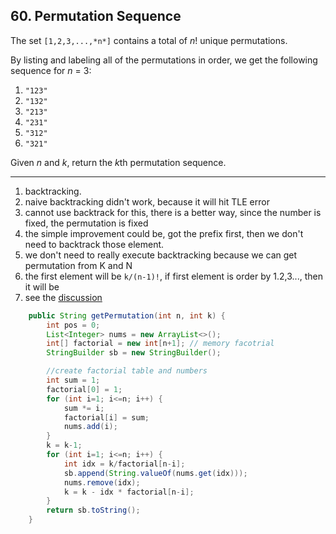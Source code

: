 ## 60. Permutation Sequence

The set `[1,2,3,...,*n*]` contains a total of *n*! unique permutations.

By listing and labeling all of the permutations in order, we get the following sequence for *n* = 3:

1. `"123"`
2. `"132"`
3. `"213"`
4. `"231"`
5. `"312"`
6. `"321"`

Given *n* and *k*, return the *k*th permutation sequence.

---

1. backtracking.
2. naive backtracking didn't work, because it will hit TLE error
3. cannot use backtrack for this, there is a better way, since the number is fixed, the permutation is fixed
4. the simple improvement could be, got the prefix first, then we don't need to backtrack those element.
5. we don't need to really execute backtracking because we can get permutation from K and N
6. the first element will be `k/(n-1)!`, if first element is order by 1.2,3..., then it will be 
7. see the [discussion](https://leetcode.com/problems/permutation-sequence/discuss/22507/%22Explain-like-I'm-five%22-Java-Solution-in-O(n))

```java
    public String getPermutation(int n, int k) {
        int pos = 0;
        List<Integer> nums = new ArrayList<>();
        int[] factorial = new int[n+1]; // memory facotrial
        StringBuilder sb = new StringBuilder();

        //create factorial table and numbers
        int sum = 1;
        factorial[0] = 1;
        for (int i=1; i<=n; i++) {
            sum *= i;
            factorial[i] = sum;
            nums.add(i);
        }
        k = k-1;
        for (int i=1; i<=n; i++) {
            int idx = k/factorial[n-i];
            sb.append(String.valueOf(nums.get(idx)));
            nums.remove(idx);
            k = k - idx * factorial[n-i];
        }
        return sb.toString();
    }
```

